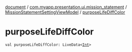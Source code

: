 [document](../../index.md) / [com.myapp.presentation.ui.mission_statement](../index.md) / [MissionStatementSettingViewModel](index.md) / [purposeLifeDiffColor](./purpose-life-diff-color.md)

# purposeLifeDiffColor

`val purposeLifeDiffColor: LiveData<`[`Int`](https://kotlinlang.org/api/latest/jvm/stdlib/kotlin/-int/index.html)`>`
